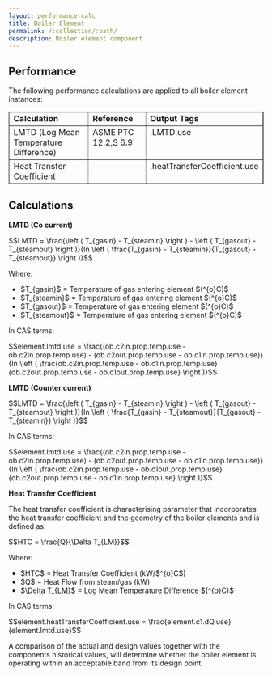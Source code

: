 ```yaml
---
layout: performance-calc
title: Boiler Element
permalink: /:collection/:path/
description: Boiler element component
---
```


<div class="section" id="performance">
<h2>Performance<a class="headerlink" href="#performance" title="Permalink to this headline"></a></h2>
<p>The following performance calculations are applied to all boiler element instances:</p>
<table border="1" class="docutils">
<colgroup>
<col width="45%">
<col width="28%">
<col width="28%">
</colgroup>
<tbody valign="top">
<tr class="row-odd"><td><strong>Calculation</strong></td>
<td><strong>Reference</strong></td>
<td><strong>Output Tags</strong></td>
</tr>
<tr class="row-even"><td>LMTD (Log Mean Temperature Difference)</td>
<td>ASME PTC 12.2,S 6.9</td>
<td>.LMTD.use</td>
</tr>
<tr class="row-odd"><td>Heat Transfer Coefficient</td>
<td>&nbsp;</td>
<td>.heatTransferCoefficient.use</td>
</tr>
</tbody>
</table>
</div>

<div class="section" id="calculations">
<h2>Calculations<a class="headerlink" href="#calculations" title="Permalink to this headline"></a></h2>
<p><strong>LMTD (Co current)</strong></p>
<div class="math">
<p><span class="math">$$LMTD = \frac{\left ( T_{gasin} - T_{steamin} \right ) - \left ( T_{gasout} - T_{steamout} \right )}{In \left ( \frac{T_{gasin} - T_{steamin}}{T_{gasout} - T_{steamout}} \right )}$$</span></p>
</div><p>Where:</p>
<ul class="simple">
<li><span class="math">$T_{gasin}$</span> = Temperature of gas entering element <span class="math">$(^{o}C)$</span></li>
<li><span class="math">$T_{steamin}$</span> = Temperature of gas entering element <span class="math">$(^{o}C)$</span></li>
<li><span class="math">$T_{gasout}$</span> = Temperature of gas entering element <span class="math">$(^{o}C)$</span></li>
<li><span class="math">$T_{steamout}$</span> = Temperature of gas entering element <span class="math">$(^{o}C)$</span></li>
</ul>
<p>In CAS terms:</p>
<div class="math">
<p><span class="math">$$element.lmtd.use = \frac{(ob.c2in.prop.temp.use - ob.c2in.prop.temp.use) - (ob.c2out.prop.temp.use - ob.c1in.prop.temp.use)}{In \left ( \frac{ob.c2in.prop.temp.use - ob.c1in.prop.temp.use}{ob.c2out.prop.temp.use - ob.c1out.prop.temp.use} \right )}$$</span></p>
</div><p><strong>LMTD (Counter current)</strong></p>
<div class="math">
<p><span class="math">$$LMTD = \frac{\left ( T_{gasin} - T_{steamin} \right ) - \left ( T_{gasout} - T_{steamout} \right )}{In \left ( \frac{T_{gasin} - T_{steamout}}{T_{gasout} - T_{steamin}} \right )}$$</span></p>
</div><p>In CAS terms:</p>
<div class="math">
<p><span class="math">$$element.lmtd.use = \frac{(ob.c2in.prop.temp.use - ob.c2in.prop.temp.use) - (ob.c2out.prop.temp.use - ob.c1in.prop.temp.use)}{In \left ( \frac{ob.c2in.prop.temp.use - ob.c1out.prop.temp.use}{ob.c2out.prop.temp.use - ob.c1in.prop.temp.use} \right )}$$</span></p>
</div><p><strong>Heat Transfer Coefficient</strong></p>
<p>The heat transfer coefficient is characterising parameter that incorporates the heat
transfer coefficient and the geometry of the boiler elements and is defined as:</p>
<div class="math">
<p><span class="math">$$HTC = \frac{Q}{\Delta T_{LM}}$$</span></p>
</div><p>Where:</p>
<ul class="simple">
<li><span class="math">$HTC$</span> = Heat Transfer Coefficient (kW/<span class="math">$^{o}C$</span>)</li>
<li><span class="math">$Q$</span> = Heat Flow from steam/gas (kW)</li>
<li><span class="math">$\Delta T_{LM}$</span> = Log Mean Temperature Difference <span class="math">$(^{o}C)$</span></li>
</ul>
<p>In CAS terms:</p>
<div class="math">
<p><span class="math">$$element.heatTransferCoefficient.use = \frac{element.c1.dQ.use}{element.lmtd.use}$$</span></p>
</div><p>A comparison of the actual and design values together with the components
historical values, will determine whether the boiler element is operating
within an acceptable band from its design point.</p>
</div>
